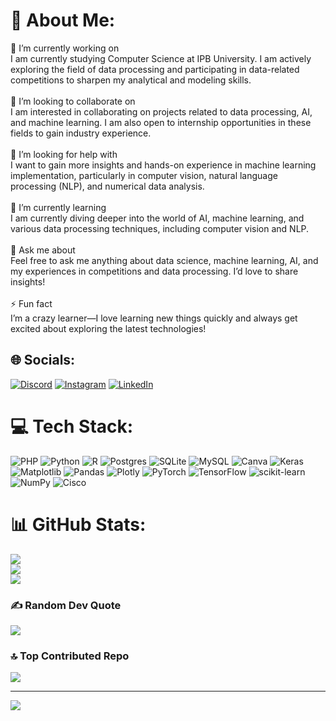 # 💫 About Me:
🔭 I’m currently working on<br>I am currently studying Computer Science at IPB University. I am actively exploring the field of data processing and participating in data-related competitions to sharpen my analytical and modeling skills.<br><br>👥 I’m looking to collaborate on<br>I am interested in collaborating on projects related to data processing, AI, and machine learning. I am also open to internship opportunities in these fields to gain industry experience.<br><br>🤝 I’m looking for help with<br>I want to gain more insights and hands-on experience in machine learning implementation, particularly in computer vision, natural language processing (NLP), and numerical data analysis.<br><br>🌱 I’m currently learning<br>I am currently diving deeper into the world of AI, machine learning, and various data processing techniques, including computer vision and NLP.<br><br>💬 Ask me about<br>Feel free to ask me anything about data science, machine learning, AI, and my experiences in competitions and data processing. I’d love to share insights!<br><br>⚡ Fun fact<br>I’m a crazy learner—I love learning new things quickly and always get excited about exploring the latest technologies!


## 🌐 Socials:
[![Discord](https://img.shields.io/badge/Discord-%237289DA.svg?logo=discord&logoColor=white)](https://discord.gg/aslann1734) [![Instagram](https://img.shields.io/badge/Instagram-%23E4405F.svg?logo=Instagram&logoColor=white)](https://instagram.com/instagram.com/habibarrsyd) [![LinkedIn](https://img.shields.io/badge/LinkedIn-%230077B5.svg?logo=linkedin&logoColor=white)](https://linkedin.com/in/linkedin.com/in/habibarrsyd) 

# 💻 Tech Stack:
![PHP](https://img.shields.io/badge/php-%23777BB4.svg?style=flat&logo=php&logoColor=white) ![Python](https://img.shields.io/badge/python-3670A0?style=flat&logo=python&logoColor=ffdd54) ![R](https://img.shields.io/badge/r-%23276DC3.svg?style=flat&logo=r&logoColor=white) ![Postgres](https://img.shields.io/badge/postgres-%23316192.svg?style=flat&logo=postgresql&logoColor=white) ![SQLite](https://img.shields.io/badge/sqlite-%2307405e.svg?style=flat&logo=sqlite&logoColor=white) ![MySQL](https://img.shields.io/badge/mysql-4479A1.svg?style=flat&logo=mysql&logoColor=white) ![Canva](https://img.shields.io/badge/Canva-%2300C4CC.svg?style=flat&logo=Canva&logoColor=white) ![Keras](https://img.shields.io/badge/Keras-%23D00000.svg?style=flat&logo=Keras&logoColor=white) ![Matplotlib](https://img.shields.io/badge/Matplotlib-%23ffffff.svg?style=flat&logo=Matplotlib&logoColor=black) ![Pandas](https://img.shields.io/badge/pandas-%23150458.svg?style=flat&logo=pandas&logoColor=white) ![Plotly](https://img.shields.io/badge/Plotly-%233F4F75.svg?style=flat&logo=plotly&logoColor=white) ![PyTorch](https://img.shields.io/badge/PyTorch-%23EE4C2C.svg?style=flat&logo=PyTorch&logoColor=white) ![TensorFlow](https://img.shields.io/badge/TensorFlow-%23FF6F00.svg?style=flat&logo=TensorFlow&logoColor=white) ![scikit-learn](https://img.shields.io/badge/scikit--learn-%23F7931E.svg?style=flat&logo=scikit-learn&logoColor=white) ![NumPy](https://img.shields.io/badge/numpy-%23013243.svg?style=flat&logo=numpy&logoColor=white) ![Cisco](https://img.shields.io/badge/cisco-%23049fd9.svg?style=flat&logo=cisco&logoColor=black)
# 📊 GitHub Stats:
![](https://github-readme-stats.vercel.app/api?username=habibarrsyd&theme=dark&hide_border=false&include_all_commits=false&count_private=false)<br/>
![](https://github-readme-streak-stats.herokuapp.com/?user=habibarrsyd&theme=dark&hide_border=false)<br/>
![](https://github-readme-stats.vercel.app/api/top-langs/?username=habibarrsyd&theme=dark&hide_border=false&include_all_commits=false&count_private=false&layout=compact)

### ✍️ Random Dev Quote
![](https://quotes-github-readme.vercel.app/api?type=horizontal&theme=radical)

### 🔝 Top Contributed Repo
![](https://github-contributor-stats.vercel.app/api?username=habibarrsyd&limit=5&theme=dark&combine_all_yearly_contributions=true)

---
[![](https://visitcount.itsvg.in/api?id=habibarrsyd&icon=0&color=0)](https://visitcount.itsvg.in)

<!-- Proudly created with GPRM ( https://gprm.itsvg.in ) -->
